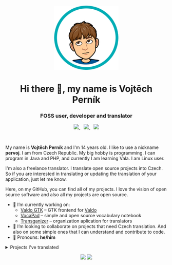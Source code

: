 <p align="center"><img src="assets/bitmoji.png" height="200px" width="200px"></p>
<h1 align="center">Hi there 👋, my name is Vojtěch Perník</h1>
<h3 align="center">FOSS user, developer and translator</h3>
<p align="center">
  <a href="mailto:info@pervoj.cz">
    <img src="https://img.shields.io/badge/Email-info%40pervoj.cz-blue?style=social&logo=mail.ru&logoColor=005FF9" height="25px">
  </a>
  &ensp;
  <a href="https://discordapp.com/users/641536036169711617">
    <img src="https://img.shields.io/badge/Discord-%40pervoj%20%232542-blue?style=social&logo=discord&logoColor=5865F2" height="25px">
  </a>
  &ensp;
  <a href="https://gitter.im/pervoj">
    <img src="https://img.shields.io/badge/Gitter-%40pervoj-blue?style=social&logo=gitter&logoColor=ED1965" height="25px">
  </a>
</p>
<br>

My name is <strong>Vojtěch Perník</strong> and I'm 14 years old. I&nbsp;like to use a nickname <strong>pervoj</strong>. I&nbsp;am from Czech Republic. My big hobby is programming. I&nbsp;can program in Java and PHP, and currently I&nbsp;am learning Vala. I&nbsp;am Linux user.

I'm also a freelance translator. I translate open source projects into Czech. So if you are interested in translating or updating the translation of your application, just let me know.

Here, on my GitHub, you can find all of my projects. I love the vision of open source software and also all my projects are open source.

- 🔭 I’m currently working on:
  - [Valdo GTK](https://github.com/pervoj/valdo-gtk) – GTK frontend for [Valdo](https://github.com/Prince781/valdo)
  - [VocaPad](https://github.com/vocapad) – simple and open source vocabulary notebook
  - [Transganizer](https://github.com/transganizer) – organization aplication for translators
- 👯 I’m looking to collaborate on projects that need Czech translation. And also on some simple ones that I can understand and contribute to code.
- 🙂 Pronouns: **he/him**

<details>
  <summary>Projects I've translated</summary>
  <table>
    <tr>  <th>Original project name</th>  <th>Czech project name</th>  <th>Project homepage</th>  </tr>
    <tr>  <td>Badger</td>  <td>Badger</td>  <td>https://github.com/elfenware/badger</td>  </tr>
    <tr>  <td>Blanket</td>  <td>Deka</td>  <td>https://github.com/rafaelmardojai/blanket</td>  </tr>
    <tr>  <td>Bottles</td>  <td>Láhve</td>  <td>https://github.com/bottlesdevs/Bottles</td>  </tr>
    <tr>  <td>Breathing</td>  <td>Dýchání</td>  <td>https://github.com/SeaDve/Breathing</td>  </tr>
    <tr>  <td>Commit</td>  <td>Commit</td>  <td>https://github.com/sonnyp/Commit</td>  </tr>
    <tr>  <td>Dialect</td>  <td>Dialekt</td>  <td>https://github.com/dialect-app/dialect</td>  </tr>
    <tr>  <td>Drawing</td>  <td>Kreslení</td>  <td>https://github.com/maoschanz/drawing</td>  </tr>
    <tr>  <td>Dynamic Wallpaper Editor</td>  <td>Editor dynamických tapet</td>  <td>https://github.com/maoschanz/dynamic-wallpaper-editor</td>  </tr>
    <tr>  <td>Kooha</td>  <td>Kooha</td>  <td>https://github.com/SeaDve/Kooha</td>  </tr>
    <tr>  <td>Mousai</td>  <td>Mousai</td>  <td>https://github.com/SeaDve/Mousai</td>  </tr>
    <tr>  <td>Share Preview</td>  <td>Náhled sdílení</td>  <td>https://github.com/rafaelmardojai/share-preview</td>  </tr>
    <tr>  <td>Video Downloader</td>  <td>Video Downloader</td>  <td>https://github.com/Unrud/video-downloader</td>  </tr>
    <tr>  <td>Webfont Kit Generator</td>  <td>Generátor webových sad písem</td>  <td>https://github.com/rafaelmardojai/webfont-kit-generator</td>  </tr>
    <!-- <tr>  <td></td>  <td></td>  <td></td>  </tr> -->
  </table>
  <p>If you find an mistake in any of my translations, let me know at <a href="mailto:translations@pervoj.cz">translations@pervoj.cz</a>.</p>
</details>

<p align="center">
  <img src="https://github-readme-stats.vercel.app/api?username=pervoj&theme=react&show_icons=true">
  <img src="https://github-readme-stats.vercel.app/api/top-langs/?username=pervoj&theme=react&layout=compact">
</p>

